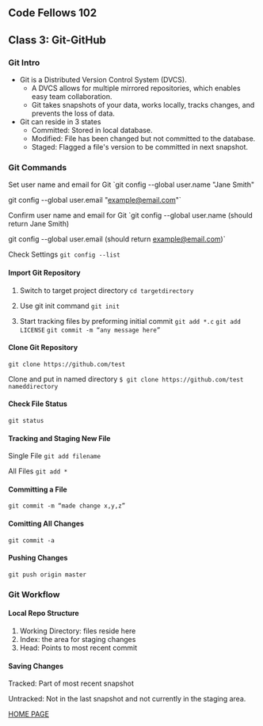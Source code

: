 ## Code Fellows 102

## Class 3: Git-GitHub

### Git Intro

- Git is a Distributed Version Control System (DVCS).
  - A DVCS allows for multiple mirrored repositories, which enables easy team collaboration.
  - Git takes snapshots of your data, works locally, tracks changes, and prevents the loss of data.
- Git can reside in 3 states
  - Committed: Stored in local database.
  - Modified: File has been changed but not committed to the database.
  - Staged: Flagged a file's version to be committed in next snapshot.

### Git Commands

Set user name and email for Git
`git config --global user.name "Jane Smith"

git config --global user.email "example@email.com"`

Confirm user name and email for Git
`git config --global user.name (should return Jane Smith)

git config --global user.email (should return example@email.com)`

Check Settings
`git config --list`

#### Import Git Repository

1. Switch to target project directory
`cd targetdirectory`

2. Use git init command
`git init`

3. Start tracking files by preforming initial commit
`git add *.c`
`git add LICENSE`
`git commit -m “any message here”`

#### Clone Git Repository

`git clone https://github.com/test`

Clone and put in named directory
`$ git clone https://github.com/test nameddirectory`

#### Check File Status
`git status`

#### Tracking and Staging New File
Single File
`git add filename`

All Files
`git add *`

#### Committing a File
`git commit -m “made change x,y,z”`

#### Comitting All Changes
`git commit -a`

#### Pushing Changes
`git push origin master`

### Git Workflow

#### Local Repo Structure
1. Working Directory: files reside here
2. Index: the area for staging changes
3. Head: Points to most recent commit

#### Saving Changes

Tracked: Part of most recent snapshot

Untracked: Not in the last snapshot and not currently in the staging area.

[HOME PAGE](https://getullrichordietrying.github.io/reading-notes/)

